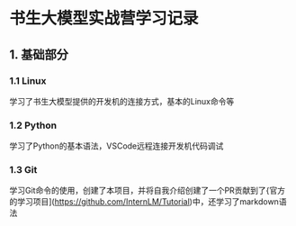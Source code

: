 # 书生大模型实战营学习记录

## 1. 基础部分

### 1.1 Linux
学习了书生大模型提供的开发机的连接方式，基本的Linux命令等
### 1.2 Python
学习了Python的基本语法，VSCode远程连接开发机代码调试
### 1.3 Git
学习Git命令的使用，创建了本项目，并将自我介绍创建了一个PR贡献到了{官方的学习项目](https://github.com/InternLM/Tutorial)中，还学习了markdown语法
